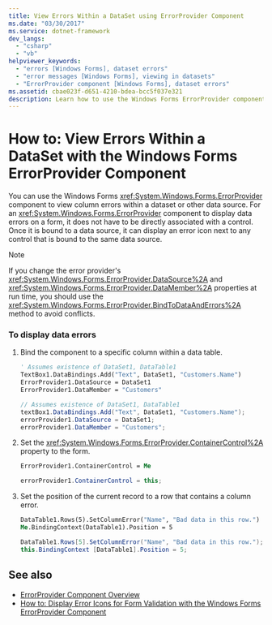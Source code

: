 ```yaml
---
title: View Errors Within a DataSet using ErrorProvider Component
ms.date: "03/30/2017"
ms.service: dotnet-framework
dev_langs: 
  - "csharp"
  - "vb"
helpviewer_keywords: 
  - "errors [Windows Forms], dataset errors"
  - "error messages [Windows Forms], viewing in datasets"
  - "ErrorProvider component [Windows Forms], dataset errors"
ms.assetid: cbae023f-d651-4210-bdea-bcc5f037e321
description: Learn how to use the Windows Forms ErrorProvider component to view column errors within a dataset or other data source.
---
```

# How to: View Errors Within a DataSet with the Windows Forms ErrorProvider Component

You can use the Windows Forms <xref:System.Windows.Forms.ErrorProvider> component to view column errors within a dataset or other data source. For an <xref:System.Windows.Forms.ErrorProvider> component to display data errors on a form, it does not have to be directly associated with a control. Once it is bound to a data source, it can display an error icon next to any control that is bound to the same data source.

> [!NOTE]
> If you change the error provider's <xref:System.Windows.Forms.ErrorProvider.DataSource%2A> and <xref:System.Windows.Forms.ErrorProvider.DataMember%2A> properties at run time, you should use the <xref:System.Windows.Forms.ErrorProvider.BindToDataAndErrors%2A> method to avoid conflicts.

### To display data errors

1. Bind the component to a specific column within a data table.

    ```vb
    ' Assumes existence of DataSet1, DataTable1
    TextBox1.DataBindings.Add("Text", DataSet1, "Customers.Name")
    ErrorProvider1.DataSource = DataSet1
    ErrorProvider1.DataMember = "Customers"
    ```

    ```csharp
    // Assumes existence of DataSet1, DataTable1
    textBox1.DataBindings.Add("Text", DataSet1, "Customers.Name");
    errorProvider1.DataSource = DataSet1;
    errorProvider1.DataMember = "Customers";
    ```

2. Set the <xref:System.Windows.Forms.ErrorProvider.ContainerControl%2A> property to the form.

    ```vb
    ErrorProvider1.ContainerControl = Me
    ```

    ```csharp
    errorProvider1.ContainerControl = this;
    ```

3. Set the position of the current record to a row that contains a column error.

    ```vb
    DataTable1.Rows(5).SetColumnError("Name", "Bad data in this row.")
    Me.BindingContext(DataTable1).Position = 5
    ```

    ```csharp
    DataTable1.Rows[5].SetColumnError("Name", "Bad data in this row.");
    this.BindingContext [DataTable1].Position = 5;
    ```

## See also

- [ErrorProvider Component Overview](errorprovider-component-overview-windows-forms.md)
- [How to: Display Error Icons for Form Validation with the Windows Forms ErrorProvider Component](display-error-icons-for-form-validation-with-wf-errorprovider.md)

